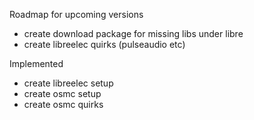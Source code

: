 Roadmap for upcoming versions
* create download package for missing libs under libre
* create libreelec quirks (pulseaudio etc)

Implemented
* create libreelec setup
* create osmc setup
* create osmc quirks
